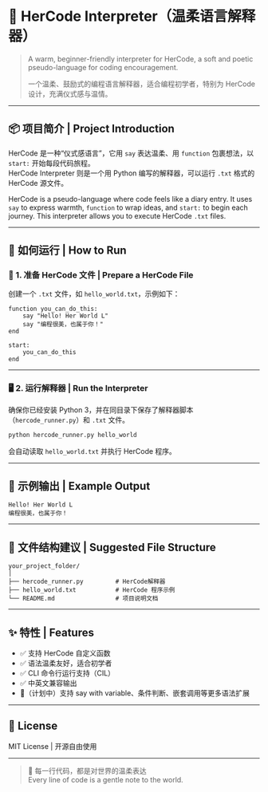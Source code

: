 
# 🌸 HerCode Interpreter（温柔语言解释器）

> A warm, beginner-friendly interpreter for HerCode, a soft and poetic pseudo-language for coding encouragement.
>  
> 一个温柔、鼓励式的编程语言解释器，适合编程初学者，特别为 HerCode 设计，充满仪式感与温情。

---

## 📦 项目简介 | Project Introduction

HerCode 是一种“仪式感语言”，它用 `say` 表达温柔、用 `function` 包裹想法，以 `start:` 开始每段代码旅程。  
HerCode Interpreter 则是一个用 Python 编写的解释器，可以运行 `.txt` 格式的 HerCode 源文件。

HerCode is a pseudo-language where code feels like a diary entry. It uses `say` to express warmth, `function` to wrap ideas, and `start:` to begin each journey. This interpreter allows you to execute HerCode `.txt` files.

---

## 🚀 如何运行 | How to Run

### 📁 1. 准备 HerCode 文件 | Prepare a HerCode File

创建一个 `.txt` 文件，如 `hello_world.txt`，示例如下：

```hercode
function you_can_do_this:
    say "Hello! Her World L"
    say "编程很美，也属于你！"
end

start:
    you_can_do_this
end
```

---

### 🖥️ 2. 运行解释器 | Run the Interpreter

确保你已经安装 Python 3，并在同目录下保存了解释器脚本（`hercode_runner.py`）和 `.txt` 文件。

```bash
python hercode_runner.py hello_world
```

会自动读取 `hello_world.txt` 并执行 HerCode 程序。

---

## 🧠 示例输出 | Example Output

```text
Hello! Her World L
编程很美，也属于你！
```

---

## 📂 文件结构建议 | Suggested File Structure

```
your_project_folder/
│
├── hercode_runner.py         # HerCode解释器
├── hello_world.txt           # HerCode 程序示例
└── README.md                 # 项目说明文档
```

---

## ✨ 特性 | Features

- ✅ 支持 HerCode 自定义函数
- ✅ 语法温柔友好，适合初学者
- ✅ CLI 命令行运行支持（CIL）
- ✅ 中英文兼容输出
- 🚧（计划中）支持 say with variable、条件判断、嵌套调用等更多语法扩展

---

## 📜 License

MIT License | 开源自由使用

---

> 🌷 每一行代码，都是对世界的温柔表达  
> Every line of code is a gentle note to the world.

